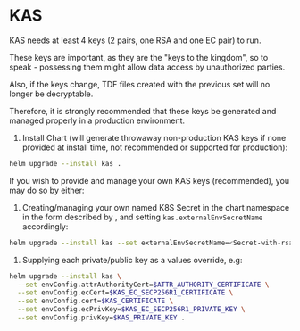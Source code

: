 # KAS

KAS needs at least 4 keys (2 pairs, one RSA and one EC pair) to run.

These keys are important, as they are the "keys to the kingdom", so to speak - possessing them might allow data access by unauthorized parties.

Also, if the keys change, TDF files created with the previous set will no longer be decryptable.

Therefore, it is strongly recommended that these keys be generated and managed properly in a production environment.

1. Install Chart (will generate throwaway non-production KAS keys if none provided at install time, not recommended or supported for production): 

```sh
helm upgrade --install kas .
```

If you wish to provide and manage your own KAS keys (recommended), you may do so by either:

1. Creating/managing your own named K8S Secret in the chart namespace in the form described by [](./templates/secrets.yaml), and setting `kas.externalEnvSecretName` accordingly:
``` sh
helm upgrade --install kas --set externalEnvSecretName=<Secret-with-rsa-and-ec-keypairs> .
```

1. Supplying each private/public key as a values override, e.g:

``` sh
helm upgrade --install kas \
  --set envConfig.attrAuthorityCert=$ATTR_AUTHORITY_CERTIFICATE \
  --set envConfig.ecCert=$KAS_EC_SECP256R1_CERTIFICATE \
  --set envConfig.cert=$KAS_CERTIFICATE \
  --set envConfig.ecPrivKey=$KAS_EC_SECP256R1_PRIVATE_KEY \
  --set envConfig.privKey=$KAS_PRIVATE_KEY .
```
